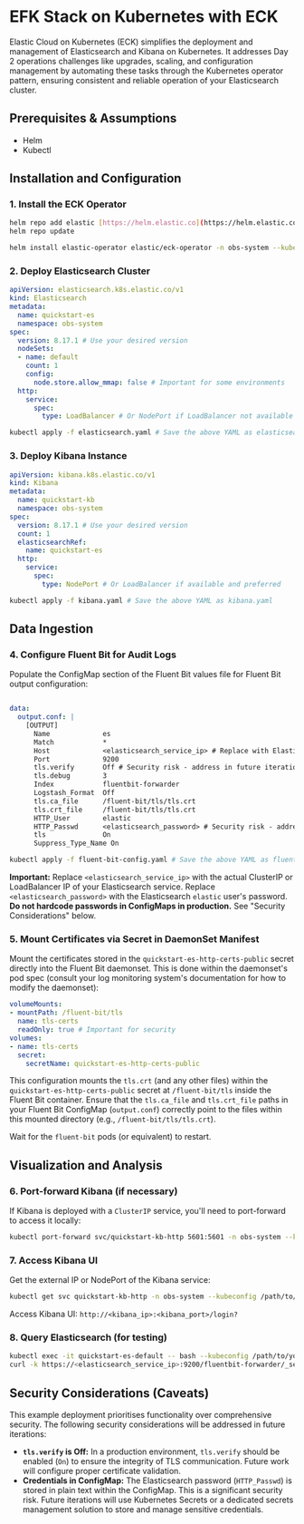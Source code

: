 
# EFK Stack on Kubernetes with ECK

Elastic Cloud on Kubernetes (ECK) simplifies the deployment and management of Elasticsearch and Kibana on Kubernetes.  It addresses Day 2 operations challenges like upgrades, scaling, and configuration management by automating these tasks through the Kubernetes operator pattern, ensuring consistent and reliable operation of your Elasticsearch cluster.

## Prerequisites & Assumptions

* Helm
* Kubectl

## Installation and Configuration

### 1. Install the ECK Operator

```bash
helm repo add elastic [https://helm.elastic.co](https://helm.elastic.co)
helm repo update

helm install elastic-operator elastic/eck-operator -n obs-system --kubeconfig /path/to/your/kubeconfig  # Replace with your kubeconfig path
```

### 2. Deploy Elasticsearch Cluster

```yaml
apiVersion: elasticsearch.k8s.elastic.co/v1
kind: Elasticsearch
metadata:
  name: quickstart-es
  namespace: obs-system
spec:
  version: 8.17.1 # Use your desired version
  nodeSets:
  - name: default
    count: 1
    config:
      node.store.allow_mmap: false # Important for some environments
  http:
    service:
      spec:
        type: LoadBalancer # Or NodePort if LoadBalancer not available
```

```bash
kubectl apply -f elasticsearch.yaml # Save the above YAML as elasticsearch.yaml
```

### 3. Deploy Kibana Instance

```yaml
apiVersion: kibana.k8s.elastic.co/v1
kind: Kibana
metadata:
  name: quickstart-kb
  namespace: obs-system
spec:
  version: 8.17.1 # Use your desired version
  count: 1
  elasticsearchRef:
    name: quickstart-es
  http:
    service:
      spec:
        type: NodePort # Or LoadBalancer if available and preferred
```

```bash
kubectl apply -f kibana.yaml # Save the above YAML as kibana.yaml
```

## Data Ingestion

### 4. Configure Fluent Bit for Audit Logs

Populate the ConfigMap section of the Fluent Bit values file for Fluent Bit output configuration:

```yaml

data:
  output.conf: |
    [OUTPUT]
      Name             es
      Match            *
      Host             <elasticsearch_service_ip> # Replace with Elasticsearch service IP
      Port             9200
      tls.verify       Off # Security risk - address in future iterations
      tls.debug        3
      Index            fluentbit-forwarder
      Logstash_Format  Off
      tls.ca_file      /fluent-bit/tls/tls.crt
      tls.crt_file     /fluent-bit/tls/tls.crt
      HTTP_User        elastic
      HTTP_Passwd      <elasticsearch_password> # Security risk - address in future iterations
      tls              On
      Suppress_Type_Name On
```

```bash
kubectl apply -f fluent-bit-config.yaml # Save the above YAML as fluent-bit-config.yaml
```

**Important:** Replace `<elasticsearch_service_ip>` with the actual ClusterIP or LoadBalancer IP of your Elasticsearch service.  Replace `<elasticsearch_password>` with the Elasticsearch `elastic` user's password.  **Do not hardcode passwords in ConfigMaps in production.**  See "Security Considerations" below.

### 5. Mount Certificates via Secret in DaemonSet Manifest

Mount the certificates stored in the `quickstart-es-http-certs-public` secret directly into the Fluent Bit daemonset.  This is done within the daemonset's pod spec (consult your log monitoring system's documentation for how to modify the daemonset):

```yaml
volumeMounts:
- mountPath: /fluent-bit/tls
  name: tls-certs
  readOnly: true # Important for security
volumes:
- name: tls-certs
  secret:
    secretName: quickstart-es-http-certs-public
```

This configuration mounts the `tls.crt` (and any other files) within the `quickstart-es-http-certs-public` secret at `/fluent-bit/tls` inside the Fluent Bit container.  Ensure that the `tls.ca_file` and `tls.crt_file` paths in your Fluent Bit ConfigMap (`output.conf`) correctly point to the files within this mounted directory (e.g., `/fluent-bit/tls/tls.crt`).


Wait for the `fluent-bit` pods (or equivalent) to restart.

## Visualization and Analysis

### 6. Port-forward Kibana (if necessary)

If Kibana is deployed with a `ClusterIP` service, you'll need to port-forward to access it locally:

```bash
kubectl port-forward svc/quickstart-kb-http 5601:5601 -n obs-system --kubeconfig /path/to/your/kubeconfig
```

### 7. Access Kibana UI

Get the external IP or NodePort of the Kibana service:

```bash
kubectl get svc quickstart-kb-http -n obs-system --kubeconfig /path/to/your/kubeconfig
```

Access Kibana UI: `http://<kibana_ip>:<kibana_port>/login?`

### 8. Query Elasticsearch (for testing)

```bash
kubectl exec -it quickstart-es-default -- bash --kubeconfig /path/to/your/kubeconfig
curl -k https://<elasticsearch_service_ip>:9200/fluentbit-forwarder/_search?pretty=true -u "elastic:<elasticsearch_password>"
```

## Security Considerations (Caveats)

This example deployment prioritises functionality over comprehensive security. The following security considerations will be addressed in future iterations:

* **`tls.verify` is Off:** In a production environment, `tls.verify` should be enabled (`On`) to ensure the integrity of TLS communication. Future work will configure proper certificate validation.
* **Credentials in ConfigMap:** The Elasticsearch password (`HTTP_Passwd`) is stored in plain text within the ConfigMap. This is a significant security risk. Future iterations will use Kubernetes Secrets or a dedicated secrets management solution to store and manage sensitive credentials.

```
